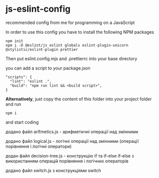 # js-eslint-config
recommended config from me for programming on a JavaScript

In order to use this config you have to install the following NPM packages
```
npm init
npm i -D @eslint/js eslint globals eslint-plugin-unicorn @stylistic/eslint-plugin prettier
```

Then put eslint.config.mjs and .prettierrc into your base directory

you can add a script to your package.json
```
"scripts": {
  "lint": "eslint .",
  "build": "npm run lint && <build script>",
}
```

**Alternatively**, just copy the content of this folder into your project folder and run
```
npm i
```
and start coding

додано файл arifmetics.js - арифметичні операції над змінними

додано файл logical.js -  логічні операції над змінними (операції порівняння і логічні оператори)

додан файл decision-tree.js -  конструкцію if та if-else if-else з використанням операцій порівняння і логічних операторів

додано  файл switch.js з  конструкціями switch